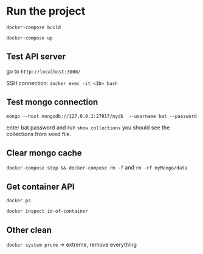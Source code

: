 # Run the project

`docker-compose build`

`docker-compose up`


## Test API server

go to `http://localhost:3000/`

SSH connection: `docker exec -it <ID> bash`


## Test mongo connection

``mongo --host mongodb://127.0.0.1:27017/mydb  --username bat --password``

enter bat password and run ``show collections`` you should see the collections from seed file.


## Clear mongo cache

``docker-compose stop && docker-compose rm -f`` and `rm -rf myMongo/data`

## Get container API

`docker ps`

`docker inspect id-of-container`


## Other clean

`docker system prune` -> extreme, remove everything
